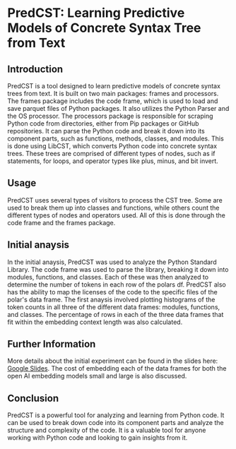 # PredCST: Learning Predictive Models of Concrete Syntax Tree from Text

## Introduction
PredCST is a tool designed to learn predictive models of concrete syntax trees from text. It is built on two main packages: frames and processors. The frames package includes the code frame, which is used to load and save parquet files of Python packages. It also utilizes the Python Parser and the OS processor. The processors package is responsible for scraping Python code from directories, either from Pip packages or GitHub repositories. It can parse the Python code and break it down into its component parts, such as functions, methods, classes, and modules. This is done using LibCST, which converts Python code into concrete syntax trees. These trees are comprised of different types of nodes, such as if statements, for loops, and operator types like plus, minus, and bit invert.

## Usage
PredCST uses several types of visitors to process the CST tree. Some are used to break them up into classes and functions, while others count the different types of nodes and operators used. All of this is done through the code frame and the frames package.

## Initial anaysis
In the initial anaysis, PredCST was used to analyze the Python Standard Library. The code frame was used to parse the library, breaking it down into modules, functions, and classes. Each of these was then analyzed to determine the number of tokens in each row of the polars df. PredCST also has the ability to map the licenses of the code to the specific files of the polar's data frame. The first anaysis involved plotting histograms of the token counts in all three of the different data frames: modules, functions, and classes. The percentage of rows in each of the three data frames that fit within the embedding context length was also calculated.

## Further Information
More details about the initial experiment can be found in the slides here: [Google Slides](https://docs.google.com/presentation/d/1YyTfzS9lA0SfWUzGDala4u9vkA2w8-uwmyjGlAvaR2M/edit?usp=sharing). The cost of embedding each of the data frames for both the open AI embedding models small and large is also discussed.

## Conclusion
PredCST is a powerful tool for analyzing and learning from Python code. It can be used to break down code into its component parts and analyze the structure and complexity of the code. It is a valuable tool for anyone working with Python code and looking to gain insights from it.




